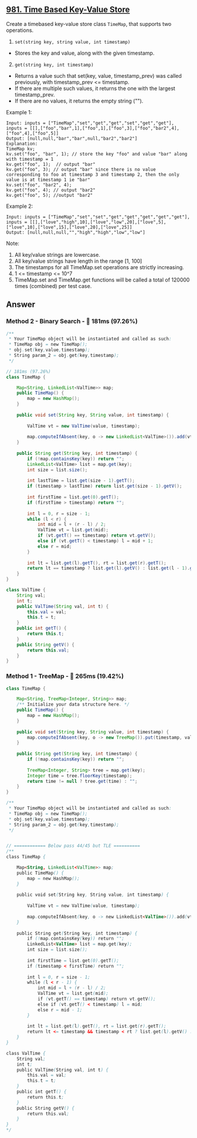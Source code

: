 ## [981. Time Based Key-Value Store](https://leetcode.com/problems/time-based-key-value-store/)

Create a timebased key-value store class `TimeMap`, that supports two operations.

1. `set(string key, string value, int timestamp)`

- Stores the key and value, along with the given timestamp.

2. `get(string key, int timestamp)`

- Returns a value such that set(key, value, timestamp_prev) was called previously, with timestamp_prev <= timestamp.
- If there are multiple such values, it returns the one with the largest timestamp_prev.
- If there are no values, it returns the empty string ("").
 

Example 1:
```
Input: inputs = ["TimeMap","set","get","get","set","get","get"], inputs = [[],["foo","bar",1],["foo",1],["foo",3],["foo","bar2",4],["foo",4],["foo",5]]
Output: [null,null,"bar","bar",null,"bar2","bar2"]
Explanation:   
TimeMap kv;   
kv.set("foo", "bar", 1); // store the key "foo" and value "bar" along with timestamp = 1   
kv.get("foo", 1);  // output "bar"   
kv.get("foo", 3); // output "bar" since there is no value corresponding to foo at timestamp 3 and timestamp 2, then the only value is at timestamp 1 ie "bar"   
kv.set("foo", "bar2", 4);   
kv.get("foo", 4); // output "bar2"   
kv.get("foo", 5); //output "bar2"   
```
Example 2:
```
Input: inputs = ["TimeMap","set","set","get","get","get","get","get"], inputs = [[],["love","high",10],["love","low",20],["love",5],["love",10],["love",15],["love",20],["love",25]]
Output: [null,null,null,"","high","high","low","low"]
```

Note:

1. All key/value strings are lowercase.
2. All key/value strings have length in the range [1, 100]
3. The timestamps for all TimeMap.set operations are strictly increasing.
4. 1 <= timestamp <= 10^7
5. TimeMap.set and TimeMap.get functions will be called a total of 120000 times (combined) per test case.

## Answer
### Method 2 - Binary Search - :rocket: 181ms (97.26%)
```java
/**
 * Your TimeMap object will be instantiated and called as such:
 * TimeMap obj = new TimeMap();
 * obj.set(key,value,timestamp);
 * String param_2 = obj.get(key,timestamp);
 */

// 181ms (97.26%)
class TimeMap {

    Map<String, LinkedList<ValTime>> map;
    public TimeMap() {
        map = new HashMap();
    }
    
    public void set(String key, String value, int timestamp) {
        
        ValTime vt = new ValTime(value, timestamp);
        
        map.computeIfAbsent(key, o -> new LinkedList<ValTime>()).add(vt);
    }
    
    public String get(String key, int timestamp) {
        if (!map.containsKey(key)) return "";
        LinkedList<ValTime> list = map.get(key);
        int size = list.size();
        
        int lastTime = list.get(size - 1).getT();
        if (timestamp > lastTime) return list.get(size - 1).getV();
        
        int firstTime = list.get(0).getT();
        if (firstTime > timestamp) return "";
        
        int l = 0, r = size - 1;
        while (l < r) {
            int mid = l + (r - l) / 2;
            ValTime vt = list.get(mid);
            if (vt.getT() == timestamp) return vt.getV();
            else if (vt.getT() < timestamp) l = mid + 1;
            else r = mid;
        }
        
        int lt = list.get(l).getT(), rt = list.get(r).getT();
        return lt == timestamp ? list.get(l).getV() : list.get(l - 1).getV();
    }
}

class ValTime {
    String val;
    int t;
    public ValTime(String val, int t) {
        this.val = val;
        this.t = t;
    }
    public int getT() {
        return this.t;
    }
    public String getV() {
        return this.val;
    }
}
```
### Method 1 - TreeMap - :turtle: 265ms (19.42%)
```java
class TimeMap {

    Map<String, TreeMap<Integer, String>> map;
    /** Initialize your data structure here. */
    public TimeMap() {
        map = new HashMap();
    }
    
    public void set(String key, String value, int timestamp) {        
        map.computeIfAbsent(key, o -> new TreeMap()).put(timestamp, value);
    }
    
    public String get(String key, int timestamp) {
        if (!map.containsKey(key)) return "";
        
        TreeMap<Integer, String> tree = map.get(key);
        Integer time = tree.floorKey(timestamp);
        return time != null ? tree.get(time) : "";
    }
}

/**
 * Your TimeMap object will be instantiated and called as such:
 * TimeMap obj = new TimeMap();
 * obj.set(key,value,timestamp);
 * String param_2 = obj.get(key,timestamp);
 */


// ============ Below pass 44/45 but TLE ==========
/**
class TimeMap {

    Map<String, LinkedList<ValTime>> map;
    public TimeMap() {
        map = new HashMap();
    }
    
    public void set(String key, String value, int timestamp) {
        
        ValTime vt = new ValTime(value, timestamp);
        
        map.computeIfAbsent(key, o -> new LinkedList<ValTime>()).add(vt);
    }
    
    public String get(String key, int timestamp) {
        if (!map.containsKey(key)) return "";
        LinkedList<ValTime> list = map.get(key);
        int size = list.size();
        
        int firstTime = list.get(0).getT();
        if (timestamp < firstTime) return "";
        
        int l = 0, r = size - 1;
        while (l < r - 1) {
            int mid = l + (r - l) / 2;
            ValTime vt = list.get(mid);
            if (vt.getT() == timestamp) return vt.getV();
            else if (vt.getT() < timestamp) l = mid;
            else r = mid - 1;
        }
        
        int lt = list.get(l).getT(), rt = list.get(r).getT();
        return lt <= timestamp && timestamp < rt ? list.get(l).getV() : list.get(r).getV();
    }
}

class ValTime {
    String val;
    int t;
    public ValTime(String val, int t) {
        this.val = val;
        this.t = t;
    }
    public int getT() {
        return this.t;
    }
    public String getV() {
        return this.val;
    }
}
*/


```
